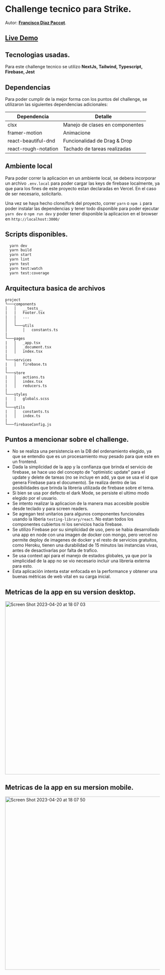 # Challenge tecnico para Strike.
Autor: **[Francisco Diaz Paccot](https://franciscodiazpaccot.dev)**.

## [Live Demo](https://fdiazpaccot-strike-todo-app.vercel.app/)

## Tecnologias usadas.
Para este challenge tecnico se utilizo **NextJs, Tailwind, Typescript, Firebase, Jest**

## Dependencias
Para poder cumplir de la mejor forma con los puntos del challenge, se utilizaron las siguientes dependencias adicionales:

| Dependencia           | Detalle                         |
| --------------------- | ------------------------------- |
| clsx                  | Manejo de clases en componentes |
| framer-motion         | Animacione                      |
| react-beautiful-dnd   | Funcionalidad de Drag & Drop    |
| react-rough-notation  | Tachado de tareas realizadas    |


## Ambiente local
Para poder correr la aplicacion en un ambiente local, se debera incorporar un archivo `.env.local` para poder cargar las keys de firebase localmente, ya que para los fines de este proyecto estan declaradas en Vercel. En el caso de ser necesario, solicitarlo.

Una vez se haya hecho clone/fork del proyecto, correr `yarn` o `npm i` para poder instalar las dependencias y tener todo disponible para poder ejecutar `yarn dev` o `npm run dev` y poder tener disponible la aplicacion en el browser en `http://localhost:3000/`

## Scripts disponibles.
```bash
  yarn dev
  yarn build
  yarn start
  yarn lint
  yarn test
  yarn test:watch
  yarn test:coverage
```

## Arquitectura basica de archivos
```
project
└───components
│   │   __tests__
|   |   Footer.tsx
|   |   ...
│   │
│   └───utils
│       │   constants.ts
|
└───pages
|   │   _app.tsx
|   │   _document.tsx
|   │   index.tsx
|
└───services
|   │   firebase.ts
|
└───store
|   │   actions.ts
|   │   index.tsx
|   │   reducers.ts
|
└───styles
|   │   globals.scss
|
└───utils
|   │   constants.ts
|   │   index.ts
|
└───firebaseConfig.js
```

## Puntos a mencionar sobre el challenge.
- No se realiza una persistencia en la DB del ordenamiento elegido, ya que se entendio que es un procesamiento muy pesado para que este en un frontend.
- Dada la simplicidad de la app y la confianza que brinda el servicio de firebase, se hace uso del concepto de "optimistic update" para el update y delete de tareas (no se incluye en add, ya que se usa el id que genera Firebase para el documento). Se realiza dentro de las posibilidades que brinda la libreria utilizada de firebase sobre el tema.
- Si bien se usa por defecto el dark Mode, se persiste el ultimo modo elegido por el usuario.
- Se intento realizar la aplicacion de la manera mas accesible posible desde teclado y para screen readers.
- Se agregan test unitarios para algunos componentes funcionales usando la liberia `testing-library/react`. No estan todos los componentes cubiertos ni los servicios hacia firebase.
- Se utilizo Firebase por su simplicidad de uso, pero se habia desarrollado una app en node con una imagen de docker con mongo, pero vercel no permite deploy de imagenes de docker y el resto de servicios gratuitos, como Heroku, tienen una durabilidad de 15 minutos las instancias vivas, antes de desactivarlas por falta de trafico.
- Se usa context api para el manejo de estados globales, ya que por la simplicidad de la app no se vio necesario incluir una libreria externa para esto.
- Esta aplicación intenta estar enfocada en la performance y obtener una buenas métricas de web vital en su carga inicial.


## Metricas de la app en su version desktop.
<img width="564" alt="Screen Shot 2023-04-20 at 18 07 03" src="https://user-images.githubusercontent.com/55720334/233488024-db5e8ab5-7a6a-4ab5-acc1-7d316074da45.png">


## Metricas de la app en su mersion mobile.
<img width="564" alt="Screen Shot 2023-04-20 at 18 07 50" src="https://user-images.githubusercontent.com/55720334/233488055-9c240e13-b655-4338-92b7-e3d9ac98d1c4.png">


